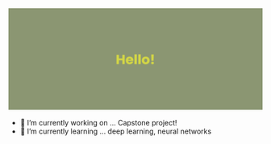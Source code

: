 <img src="https://github.com/yangmz0528/yangmz0528/blob/9d105f385064e70357602bd6bc62b0eaeedc98a7/banner.png">

- 🔭 I’m currently working on ... Capstone project!
- 🌱 I’m currently learning ... deep learning, neural networks
